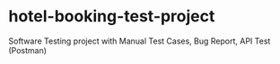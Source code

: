# hotel-booking-test-project
Software Testing project with Manual Test Cases, Bug Report, API Test (Postman)
